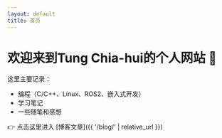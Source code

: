 ```yaml
---
layout: default
title: 首页
---
```


# 欢迎来到Tung Chia-hui的个人网站 👋

这里主要记录：
- 编程（C/C++、Linux、ROS2、嵌入式开发）
- 学习笔记
- 一些随笔和感想  

👉 点击这里进入 [博客文章]({{ '/blog/' | relative_url }})  
